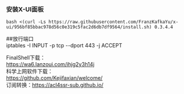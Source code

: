 ### 安装X-UI面板
    bash <(curl -Ls https://raw.githubusercontent.com/FranzKafkaYu/x-ui/956bf85bbac978d56c0e319c5fac2d6db7df9564/install.sh) 0.3.4.4

##放行端口  
       iptables -I INPUT -p tcp --dport 443 -j ACCEPT  

FinalShell下载：  
    https://wa6.lanzoui.com/ihjg2y3h14j  
科学上网软件下载：  
  https://github.com/Kejifaxian/welcome/  
订阅转换：https://acl4ssr-sub.github.io/  

